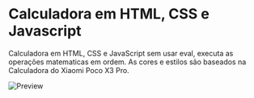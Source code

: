 # Calculadora em HTML, CSS e Javascript
Calculadora em HTML, CSS e JavaScript sem usar eval, executa as operações matematicas em ordem.
As cores e estilos são baseados na Calculadora do Xiaomi Poco X3 Pro.


![Preview](https://github.com/alxrds/alxrds.github.io/blob/main/assets/img/print.PNG?raw=true)
